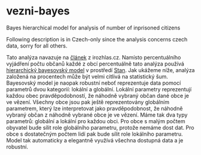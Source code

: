 # vezni-bayes
Bayes hierarchical model for analysis of number of inprisoned citizens

Following description is in Czech-only since the analysis concerns czech data, sorry for all others.

Tato analýza navazuje na [článek](https://www.irozhlas.cz/zpravy-domov/mapa-veznu_1903280600_pek?latlng=49.82127350693801|15.480000000000018|6.2427788541597335) z irozhlas.cz. Namísto percentuálního vyjádření
počtu občanů každé z obcí percentuálně tato analýza používá [hierarchický bayesovský
model](https://en.wikipedia.org/wiki/Bayesian_hierarchical_modeling) v prostředí 
[Stan](https://mc-stan.org/). Jak ukážeme níže, analýza založená na procentech 
může být velmi citlivá na statistický šum. 
Bayesovský model je naopak robustní neboť reprezentuje data pomocí parametrů dvou kategorií:
lokální a globální. Lokální parametry reprezentují každou obec
pravděpodobností, že náhodně vybraný občan dané obce je ve vězení. Všechny obce jsou
pak ještě reprezentovány globálním parametrem, který lze interpretovat jako pravděpodobnost, že
náhodně vybraný občan z náhodně vybrané obce je ve vězení. Máme tak dva typy parametrů:
globální a lokální pro každou obci. Pro obce s malým počtem obyvatel bude sílit role 
globálního parametru, protože nemáme dost dat. Pro obce s dostatečným počtem lidí
pak bude sílit role lokálního parametru. Model tak automaticky a elegantně využívá
všechna dostupná data a je robustní.
